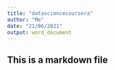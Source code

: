 ```yaml
---
title: "datasciencecoursera"
author: "Me"
date: "21/06/2021"
output: word_document
---
```

## This is a markdown file